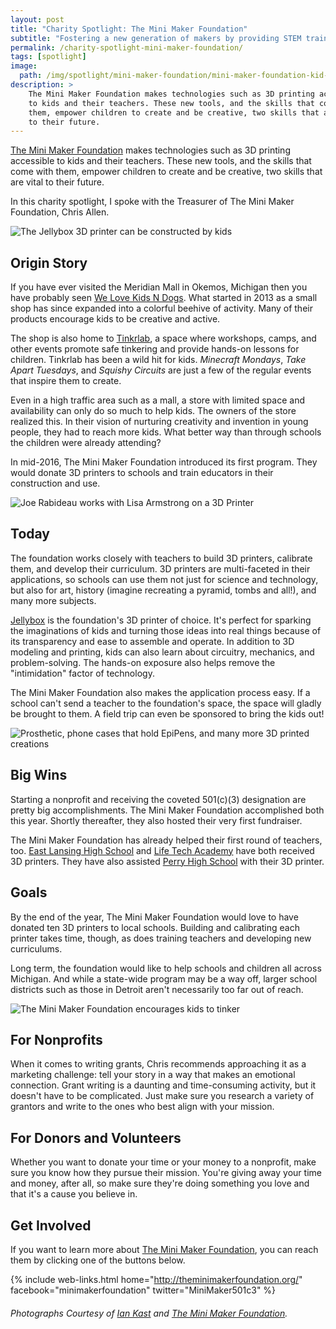 ```yaml
---
layout: post
title: "Charity Spotlight: The Mini Maker Foundation"
subtitle: "Fostering a new generation of makers by providing STEM training and equipment to schools."
permalink: /charity-spotlight-mini-maker-foundation/
tags: [spotlight]
image:
  path: /img/spotlight/mini-maker-foundation/mini-maker-foundation-kid-construction.jpg
description: >
    The Mini Maker Foundation makes technologies such as 3D printing accessible
    to kids and their teachers. These new tools, and the skills that come with
    them, empower children to create and be creative, two skills that are vital
    to their future.
---
```


[The Mini Maker Foundation][1] makes technologies such as 3D printing accessible to kids and their teachers. These new tools, and the skills that come with them, empower children to create and be creative, two skills that are vital to their future.

In this charity spotlight, I spoke with the Treasurer of The Mini Maker Foundation, Chris Allen.

![][10]

## Origin Story

If you have ever visited the Meridian Mall in Okemos, Michigan then you have probably seen [We Love Kids N Dogs][6]. What started in 2013 as a small shop has since expanded into a colorful beehive of activity. Many of their products encourage kids to be creative and active.

The shop is also home to [Tinkrlab][7], a space where workshops, camps, and other events promote safe tinkering and provide hands-on lessons for children. Tinkrlab has been a wild hit for kids. *Minecraft Mondays*, *Take Apart Tuesdays*, and *Squishy Circuits* are just a few of the regular events that inspire them to create.

Even in a high traffic area such as a mall, a store with limited space and availability can only do so much to help kids. The owners of the store realized this. In their vision of nurturing creativity and invention in young people, they had to reach more kids. What better way than through schools the children were already attending?

In mid-2016, The Mini Maker Foundation introduced its first program. They would donate 3D printers to schools and train educators in their construction and use.

![][9]

## Today

The foundation works closely with teachers to build 3D printers, calibrate them, and develop their curriculum. 3D printers are multi-faceted in their applications, so schools can use them not just for science and technology, but also for art, history (imagine recreating a pyramid, tombs and all!), and many more subjects.

[Jellybox][8] is the foundation's 3D printer of choice. It's perfect for sparking the imaginations of kids and turning those ideas into real things because of its transparency and ease to assemble and operate. In addition to 3D modeling and printing, kids can also learn about circuitry, mechanics, and problem-solving. The hands-on exposure also helps remove the "intimidation" factor of technology.

The Mini Maker Foundation also makes the application process easy. If a school can't send a teacher to the foundation's space, the space will gladly be brought to them. A field trip can even be sponsored to bring the kids out!

![][11]

## Big Wins

Starting a nonprofit and receiving the coveted 501(c)(3) designation are pretty big accomplishments. The Mini Maker Foundation accomplished both this year. Shortly thereafter, they also hosted their very first fundraiser.

The Mini Maker Foundation has already helped their first round of teachers, too. [East Lansing High School][3] and [Life Tech Academy][4] have both received 3D printers. They have also assisted [Perry High School][5] with their 3D printer.

## Goals

By the end of the year, The Mini Maker Foundation would love to have donated ten 3D printers to local schools. Building and calibrating each printer takes time, though, as does training teachers and developing new curriculums.

Long term, the foundation would like to help schools and children all across Michigan. And while a state-wide program may be a way off, larger school districts such as those in Detroit aren't necessarily too far out of reach.

![][12]

## For Nonprofits

When it comes to writing grants, Chris recommends approaching it as a marketing challenge: tell your story in a way that makes an emotional connection. Grant writing is a daunting and time-consuming activity, but it doesn't have to be complicated. Just make sure you research a variety of grantors and write to the ones who best align with your mission.

## For Donors and Volunteers

Whether you want to donate your time or your money to a nonprofit, make sure you know how they pursue their mission. You're giving away your time and money, after all, so make sure they're doing something you love and that it's a cause you believe in.

## Get Involved

If you want to learn more about [The Mini Maker Foundation][1], you can reach them by clicking one of the buttons below.

{% include web-links.html home="http://theminimakerfoundation.org/" facebook="minimakerfoundation" twitter="MiniMaker501c3" %}

###### Photographs Courtesy of [Ian Kast][2] and [The Mini Maker Foundation][1].



[1]: http://theminimakerfoundation.org/ "The Mini Maker Foundation Homepage"
[2]: https://twitter.com/MrIanKast "Ian Kast on Twitter"
[3]: http://elps.k12.mi.us/our-schools/east-lansing-high-school/ "East Lansing High School Homepage"
[4]: http://lifetechacademy.org/ "Life Tech Academy Homepage"
[5]: http://perry.k12.mi.us/high_school "Perry High School Homepage"
[6]: http://www.welovekidsndogs.com/ "We Love Kids N Dogs Homepage"
[7]: http://tinkrlab.com/ "Tinkrlab Homepage"
[8]: http://www.imade3d.com/jellybox/ "Jellybox 3D Printer by IMADE3D"
[9]: /img/spotlight/mini-maker-foundation/mini-maker-foundation-training.jpg "Joe Rabideau works with Lisa Armstrong on a 3D Printer"
[10]: /img/spotlight/mini-maker-foundation/mini-maker-foundation-kid-construction.jpg "The Jellybox 3D printer can be constructed by kids"
[11]: /img/spotlight/mini-maker-foundation/mini-maker-foundation-creations.jpg "Prosthetic, phone cases that hold EpiPens, and many more 3D printed creations"
[12]: /img/spotlight/mini-maker-foundation/mini-maker-foundation-tinker.jpg "The Mini Maker Foundation encourages kids to tinker"
